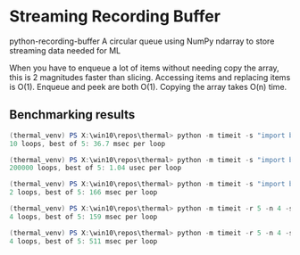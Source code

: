 # Streaming Recording Buffer
python-recording-buffer
A circular queue using NumPy ndarray to store streaming data needed for ML

When you have to enqueue a lot of items without needing copy the array, this is 2 magnitudes faster than slicing. Accessing items and replacing items is O(1). Enqueue and peek are both O(1). Copying the array takes O(n) time.

## Benchmarking results
```ps1
(thermal_venv) PS X:\win10\repos\thermal> python -m timeit -s "import benchmark_circular_buffer as bcb" "bcb.slice_and_copy()"
10 loops, best of 5: 36.7 msec per loop

(thermal_venv) PS X:\win10\repos\thermal> python -m timeit -s "import benchmark_circular_buffer as bcb" "bcb.circular_buffer()" 
200000 loops, best of 5: 1.04 usec per loop

(thermal_venv) PS X:\win10\repos\thermal> python -m timeit -s "import benchmark_circular_buffer as bcb" "bcb.slice_and_copy_assignemnt()"
2 loops, best of 5: 166 msec per loop

(thermal_venv) PS X:\win10\repos\thermal> python -m timeit -r 5 -n 4 -s "import benchmark_circular_buffer as bcb" "bcb.slice_and_copy_assignemnt()"
4 loops, best of 5: 159 msec per loop

(thermal_venv) PS X:\win10\repos\thermal> python -m timeit -r 5 -n 4 -s "import benchmark_circular_buffer as bcb" "bcb.circular_buffer_assignment()" 
4 loops, best of 5: 511 msec per loop
```

